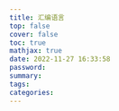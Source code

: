 ```yaml
---
title: 汇编语言
top: false
cover: false
toc: true
mathjax: true
date: 2022-11-27 16:33:58
password:
summary:
tags:
categories:
---
```

